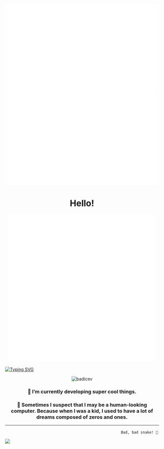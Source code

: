 ![](https://github.com/batuhanyus/ProfileStats/blob/master/generated/overview.svg)
![](https://github.com/batuhanyus/ProfileStats/blob/master/generated/languages.svg)


<h1 align="center">Hello!</h1>

<p align="center">
<!--   my-header-img -->
<img src="https://github.com/batuhanyus/batuhanyus/blob/main/images/myGif.gif" />
</p>

<!--   my-ticker -->    
[![Typing SVG](https://readme-typing-svg.herokuapp.com?color=%2336BCF7&center=true&vCenter=true&width=600&lines=Hi+there+👋,+I+am+Batuhan+Avcı;+Welcome+to+My+Profile!;Software+Developer+From+Turkey)](https://git.io/typing-svg)

<p align="center"> <img src="https://komarev.com/ghpvc/?username=badicev&label=Profile%20views&color=0e75b6&style=flat" alt="badicev" /> </p>


<h3 align="center">🌱 I’m currently developing super cool things.</h3>
<h3 align="center">🤖 Sometimes I suspect that I may be a human-looking computer. Because when I was a kid, I used to have a lot of dreams composed of zeros and ones. </h3>

---
 
                                                         Bad, bad snake! 🐍 


<!--   grid-snake -->

![](https://github.com/batuhanyus/ProfileStats/blob/output/github-contribution-grid-snake.svg)




